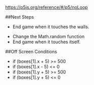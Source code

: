 https://p5js.org/reference/#/p5/noLoop

##Next Steps
+ End game when it touches the walls.
- Change the Math.random function
- End game when it touches itself.

##Off Screen Conditions
- if (boxes[1].x + 5) >= 500
- if (boxes[1].x - 5) <= 0
- if (boxes[1].y + 5) >= 500
- if (boxes[1].y + 5) <= 0
